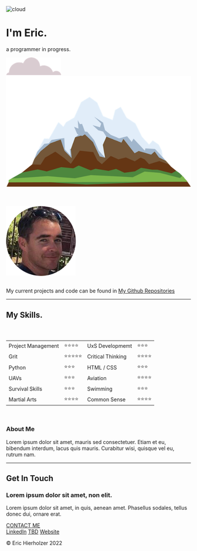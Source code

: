 <!DOCTYPE html>
<html lang="en" dir="ltr">
  <head>
    <meta charset="utf-8">
    <link rel="stylesheet" href="styles.css">
    <link rel="icon" href="images/favicon2.ico">
    <link rel="preconnect" href="https://fonts.googleapis.com">
    <link rel="preconnect" href="https://fonts.gstatic.com" crossorigin>
    <link href="https://fonts.googleapis.com/css2?family=Merriweather&family=Sacramento&display=swap" rel="stylesheet">
    <title>Eric's New Site</title>
  </head>
  <body>
  <div style="padding-bottom: 50px;" class="top-container">
  <img class="top-cloud" src="images/cloud.png" alt="cloud">
    <h1>I'm Eric.</h1>
    <p>a <span class="pro">pro</span>grammer in <span class="pro">pro</span>gress.</p>
  <img class="bottom-cloud" src="cloud.png" alt="cloud">
  <img class="mountain" src="mountain.png" alt="mountain">
  </div>
  <div class="middle-container">
    <div class="profile">
      <img src="37412501_10107174613598693_6039540495753936896_n-modified.png" alt="Eric Profile">
      <h2></h2>
      <p>My current projects and code can be found in <a href="https://github.com/EricHier1">My Github Repositories</a></p>
    </div>
    <hr>
    <div class="skills">
      <h2>My Skills.</h2>
      <div class="skill-row">
        <img class="" src="" alt="">
        <h3></h3>
        <table class="center" cellspacing="10">
    <tr>
      <td>Project Management</li>
      <td>⭐⭐⭐⭐</li>
      <td>UxS Developmemt</li>
      <td>⭐⭐⭐</li>
    </tr>
    <tr>
      <td>Grit</li>
      <td>⭐⭐⭐⭐⭐</li>
      <td>Critical Thinking</li>
      <td>⭐⭐⭐⭐</li>
    </tr>
    <tr>
      <td>Python</li>
      <td>⭐⭐⭐</li>
      <td>HTML / CSS</li>
      <td>⭐⭐⭐</li>
    </tr>
    <tr>
      <td>UAVs</li>
      <td>⭐⭐⭐</li>
      <td>Aviation</li>
      <td>⭐⭐⭐⭐</li>
    </tr>
    <tr>
      <td>Survival Skills</li>
      <td>⭐⭐⭐</li>
      <td>Swimming</li>
      <td>⭐⭐⭐</li>
    <tr>
      <td>Martial Arts</li>
      <td>⭐⭐⭐⭐</li>
      <td>Common Sense</li>
      <td>⭐⭐⭐⭐</li>
    </tr>
  </table>
      </div>
      <div class="skill-row">
        <img class="" src="" alt="">
        <h3>About Me</h3>
        <p>Lorem ipsum dolor sit amet, mauris sed consectetuer. Etiam et eu, bibendum interdum, lacus quis mauris. Curabitur wisi, quisque vel eu, rutrum nam.</p>
      </div>
    </div>
    <hr>
    <div class="contact-me">
      <h2>Get In Touch</h2>
      <h3>Lorem ipsum dolor sit amet, non elit.</h3>
      <p>Lorem ipsum dolor sit amet, in quis, aenean amet. Phasellus sodales, tellus donec dui, ornare erat.</p>
      <a class="btn" href="mailto:erichierholzer1@gmail.com">CONTACT ME</a>
    </div>
  </div>


  <div class="bottom-container">
    <a class="footer-link" href="https://www.linkedin.com/in/erichierholzer">LinkedIn</a>
    <a class="footer-link" href="https://twitter.com/">TBD</a>
    <a class="footer-link" href="https://erichier1.github.io/">Website</a>
    <p>© Eric Hierholzer 2022</p>
  </div>

  </div>
  </body>
</html>
